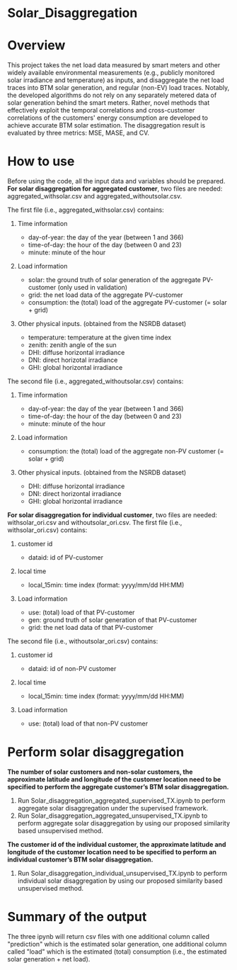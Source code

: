 # Solar_Disaggregation
# Overview 
This project takes the net load data measured by smart meters and other widely available environmental measurements (e.g., publicly monitored solar irradiance and temperature) as inputs, and disaggregate the net load traces into BTM solar generation, and regular (non-EV) load traces. Notably, the developed algorithms do not rely on any separately metered data of solar generation behind the smart meters. Rather, novel methods that effectively exploit the temporal correlations and cross-customer correlations of the customers' energy consumption are developed to achieve accurate BTM solar estimation. The disaggregation result is evaluated by three metrics: MSE, MASE, and CV.


# How to use
Before using the code, all the input data and variables should be prepared. 
**For solar disaggregation for aggregated customer**, two files are needed: aggregated_withsolar.csv and aggregated_withoutsolar.csv. 

The first file (i.e., aggregated_withsolar.csv) contains:
1. Time information 
   - day-of-year: the day of the year (between 1 and 366)
   - time-of-day: the hour of the day (between 0 and 23)
   - minute: minute of the hour
  
2. Load information
   - solar: the ground truth of solar generation of the aggregate PV-customer (only used in validation)
   - grid: the net load data of the aggregate PV-customer 
   - consumption: the (total) load of the aggregate PV-customer (= solar + grid)
  
3. Other physical inputs. (obtained from the NSRDB dataset)
   - temperature: temperature at the given time index
   - zenith: zenith angle of the sun
   - DHI: diffuse horizontal irradiance
   - DNI: direct horizotal irradiance
   - GHI: global horizontal irradiance

The second file (i.e., aggregated_withoutsolar.csv) contains:

1. Time information 
   - day-of-year: the day of the year (between 1 and 366)
   - time-of-day: the hour of the day (between 0 and 23)
   - minute: minute of the hour

2. Load information
   - consumption: the (total) load of the aggregate non-PV customer (= solar + grid)

3. Other physical inputs. (obtained from the NSRDB dataset)
   - DHI: diffuse horizontal irradiance
   - DNI: direct horizontal irradiance
   - GHI: global horizontal irradiance

**For solar disaggregation for individual customer**, two files are needed: withsolar_ori.csv and withoutsolar_ori.csv. 
The first file (i.e., withsolar_ori.csv) contains:

1. customer id 
   - dataid: id of PV-customer

2. local time
   - local_15min: time index (format: yyyy/mm/dd HH:MM)

3. Load information
   - use: (total) load of that PV-customer
   - gen: ground truth of solar generation of that PV-customer
   - grid: the net load data of that PV-customer
 
 The second file (i.e., withoutsolar_ori.csv) contains:

1. customer id 
   - dataid: id of non-PV customer

2. local time
   - local_15min: time index (format: yyyy/mm/dd HH:MM)

3. Load information
   - use: (total) load of that non-PV customer

# Perform solar disaggregation

**The number of solar customers and non-solar customers, the approximate latitude and longitude of the customer location need to be specified to perform the aggregate customer’s BTM solar disaggregation.**

1. Run Solar_disaggregation_aggregated_supervised_TX.ipynb to perform aggregate solar disaggregation under the supervised framework.
2. Run Solar_disaggregation_aggregated_unsupervised_TX.ipynb to perform aggregate solar disaggregation by using our proposed similarity based unsupervised method.

**The customer id of the individual customer, the approximate latitude and longitude of the customer location need to be specified to perform an individual customer’s BTM solar disaggregation.**

1. Run Solar_disaggregation_individual_unsupervised_TX.ipynb to perform individual solar disaggregation by using our proposed similarity based unsupervised method.

# Summary of the output
The three ipynb will return csv files with one additional column called "prediction" which is the estimated solar generation, one additional column called "load" which is the estimated (total) consumption (i.e., the estimated solar generation + net load).

